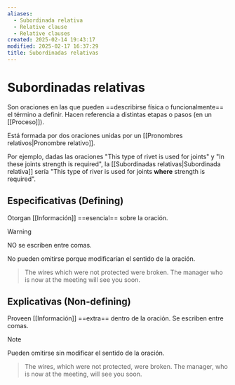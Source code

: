 ```yaml
---
aliases:
  - Subordinada relativa
  - Relative clause
  - Relative clauses
created: 2025-02-14 19:43:17
modified: 2025-02-17 16:37:29
title: Subordinadas relativas
---
```


# Subordinadas relativas

Son oraciones en las que pueden ==describirse física o funcionalmente== el término a definir. Hacen referencia a distintas etapas o pasos (en un [[Proceso]]).

Está formada por dos oraciones unidas por un [[Pronombres relativos|Pronombre relativo]].

Por ejemplo, dadas las oraciones "This type of rivet is used for joints" y "In these joints strength is required", la [[Subordinadas relativas|Subordinada relativa]] sería "This type of river is used for joints **where** strength is required".

## Especificativas (Defining)

Otorgan [[Información]] ==esencial== sobre la oración.

> [!warning]
> NO se escriben entre comas.

No pueden omitirse porque modificarían el sentido de la oración.

> The wires which were not protected were broken.
> The manager who is now at the meeting will see you soon.

## Explicativas (Non-defining)

Proveen [[Información]] ==extra== dentro de la oración. Se escriben entre comas.

> [!note]
> Pueden omitirse sin modificar el sentido de la oración.

> The wires, which were not protected, were broken.
> The manager, who is now at the meeting, will see you soon.

